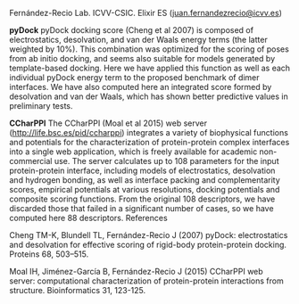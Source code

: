 Fernández-Recio Lab. ICVV-CSIC. Elixir ES (juan.fernandezrecio@icvv.es)

**pyDock**
pyDock docking score (Cheng et al 2007) is composed of electrostatics, desolvation, and van der Waals energy terms (the latter weighted by 10%). This combination was optimized for the scoring of poses from ab initio docking, and seems also suitable for models generated by template-based docking. Here we have applied this function as well as each individual pyDock energy term to the proposed benchmark of dimer interfaces. We have also computed here an integrated score formed by desolvation and van der Waals, which has shown better predictive values in preliminary tests. 

**CCharPPI** 
The CCharPPI (Moal et al 2015) web server (http://life.bsc.es/pid/ccharppi) integrates a variety of  biophysical functions and potentials for the characterization of protein-protein complex interfaces into a single web application, which is freely available for academic non-commercial use. The server  calculates up to 108 parameters for the input protein-protein interface, including models of  electrostatics, desolvation and hydrogen bonding, as well as interface packing and complementarity  scores, empirical potentials at various resolutions, docking potentials and composite scoring  functions.  From the original 108 descriptors, we have discarded those that failed in a significant number of cases, so we have computed here 88 descriptors.
References 

Cheng TM-K, Blundell TL, Fernández-Recio J (2007) pyDock: electrostatics and desolvation for effective scoring  of rigid-body protein-protein docking. Proteins 68, 503–515.

Moal IH, Jiménez-García B, Fernández-Recio J (2015) CCharPPI web server: computational characterization of  protein-protein interactions from structure. Bioinformatics 31, 123-125.
